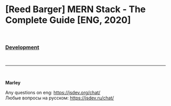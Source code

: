 # [Reed Barger] MERN Stack - The Complete Guide [ENG, 2020]

<br/>

### [Development](./Development.md)

<br/>


---

<br/>

**Marley**

Any questions on eng: https://jsdev.org/chat/  
Любые вопросы на русском: https://jsdev.ru/chat/